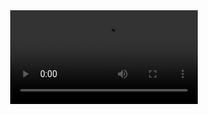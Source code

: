 <html>
<head>
<title> Video</title>
<style>
html{text-align:center;}
</style> </head>
<body>
<video src="https://www.youtube.com/watch?v=V2uEfVU5o2s"> 
<video src="https://www.youtube.com/watch?v=yzMoVPw9oQo&list=RDCMUCV4BCib3WWTxOcRNiEcikkg&index=1">
